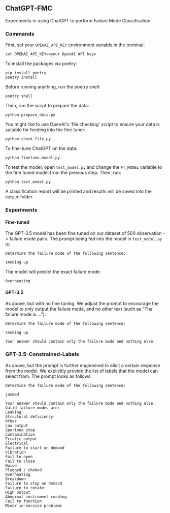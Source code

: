 ## ChatGPT-FMC

Experiments in using ChatGPT to perform Failure Mode Classification.

### Commands

First, set your `OPENAI_API_KEY` environment variable in the terminal:

    set OPENAI_API_KEY=<your OpenAI API key>

To install the packages via poetry:

    pip install poetry
    poetry install

Before running anything, run the poetry shell:

    poetry shell

Then, run the script to prepare the data:

    python prepare_data.py

You might like to use OpenAI's 'file checking' script to ensure your data is suitable for feeding into the fine tuner:

    python check_file.py

To fine-tune ChatGPT on the data:

    python finetune_model.py

To test the model, open `test_model.py` and change the `FT_MODEL` variable to the fine tuned model from the previous step. Then, run:

    python test_model.py

A classification report will be printed and results will be saved into the `output` folder.

### Experiments

#### Fine-tuned

The GPT-3.5 model has been fine tuned on our dataset of 500 observation -> failure mode pairs. The prompt being fed into the model in `test_model.py` is:

    Determine the failure mode of the following sentence:

    smoking up

The model will predict the exact failure mode:

    Overheating

#### GPT-3.5

As above, but with no fine tuning. We adjust the prompt to encourage the model to only output the failure mode, and no other text (such as "The failure mode is ..."):

    Determine the failure mode of the following sentence:

    smoking up

    Your answer should contain only the failure mode and nothing else.

### GPT-3.5-Constrained-Labels

As above, but the prompt is further engineered to elicit a certain response from the model. We explicitly provide the list of labels that the model can select from. The prompt looks as follows:

    Determine the failure mode of the following sentence:

    jammed

    Your answer should contain only the failure mode and nothing else. Valid failure modes are:
    Leaking
    Structural deficiency
    Other
    Low output
    Spurious stop
    Contamination
    Erratic output
    Electrical
    Failure to start on demand
    Vibration
    Fail to open
    Fail to close
    Noise
    Plugged / choked
    Overheating
    Breakdown
    Failure to stop on demand
    Failure to rotate
    High output
    Abnormal instrument reading
    Fail to function
    Minor in-service problems
